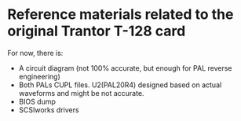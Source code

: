 # Reference materials related to the original Trantor T-128 card

For now, there is:
- A circuit diagram (not 100% accurate, but enough for PAL reverse engineering)
- Both PALs CUPL files. U2(PAL20R4) designed based on actual waveforms and might be not accurate.
- BIOS dump
- SCSIworks drivers
